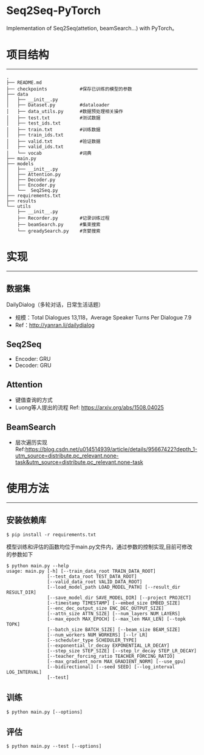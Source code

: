# Seq2Seq-PyTorch
 Implementation of Seq2Seq(attetion, beamSearch...) with PyTorch。

# 项目结构
---

```
.  
├── README.md  
├── checkpoints            #保存已训练的模型的参数  
├── data  
│   ├── __init__.py  
│   ├── Dataset.py         #dataloader  
│   ├── data_utils.py      #数据预处理相关操作  
│   ├── test.txt           #测试数据  
│   ├── test_ids.txt      
│   ├── train.txt          #训练数据  
│   ├── train_ids.txt   
│   ├── valid.txt          #验证数据  
│   ├── valid_ids.txt  
│   └── vocab              #词典  
├── main.py         
├── models  
│   ├── __init__.py  
│   ├── Attention.py  
│   ├── Decoder.py  
│   ├── Encoder.py  
│   └──  Seq2Seq.py  
├── requirements.txt  
├── results  
└── utils  
    ├── __init__.py  
    ├── Recorder.py        #记录训练过程  
    ├── beamSearch.py      #集束搜索  
    └── greadySearch.py    #贪婪搜索  
```

# 实现
---
## 数据集
DailyDialog（多轮对话，日常生活话题）
* 规模：Total Dialogues	13,118，Average Speaker Turns Per Dialogue	7.9
* Ref：http://yanran.li/dailydialog

## Seq2Seq
* Encoder: GRU
* Decoder: GRU

## Attention
* 键值查询的方式
* Luong等人提出的流程 Ref: https://arxiv.org/abs/1508.04025

## BeamSearch
* 层次遍历实现 Ref:https://blog.csdn.net/u014514939/article/details/95667422?depth_1-utm_source=distribute.pc_relevant.none-task&utm_source=distribute.pc_relevant.none-task

# 使用方法
---
## 安装依赖库
```
$ pip install -r requirements.txt
```

模型训练和评估的函数均位于main.py文件内，通过参数的控制实现,目前可修改的参数如下
```
$ python main.py --help
usage: main.py [-h] [--train_data_root TRAIN_DATA_ROOT]
               [--test_data_root TEST_DATA_ROOT]
               [--valid_data_root VALID_DATA_ROOT]
               [--load_model_path LOAD_MODEL_PATH] [--result_dir RESULT_DIR]
               [--save_model_dir SAVE_MODEL_DIR] [--project PROJECT]
               [--timestamp TIMESTAMP] [--embed_size EMBED_SIZE]
               [--enc_dec_output_size ENC_DEC_OUTPUT_SIZE]
               [--attn_size ATTN_SIZE] [--num_layers NUM_LAYERS]
               [--max_epoch MAX_EPOCH] [--max_len MAX_LEN] [--topk TOPK]
               [--batch_size BATCH_SIZE] [--beam_size BEAM_SIZE]
               [--num_workers NUM_WORKERS] [--lr LR]
               [--scheduler_type SCHEDULER_TYPE]
               [--exponential_lr_decay EXPONENTIAL_LR_DECAY]
               [--step_size STEP_SIZE] [--step_lr_decay STEP_LR_DECAY]
               [--teacher_forcing_ratio TEACHER_FORCING_RATIO]
               [--max_gradient_norm MAX_GRADIENT_NORM] [--use_gpu]
               [--bidirectional] [--seed SEED] [--log_interval LOG_INTERVAL]
               [--test]

```

## 训练

```
$ python main.py [--options]
```
## 评估
```
$ python main.py --test [--options]
```


